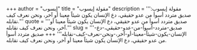 +++
author = "إيسوب"
title = "مقولة إيسوب"
description = '''مقولة إيسوب: صديق متردد أسوأ من عدو حقيقي، دع الإنسان يكون شيئاً معينا أو آخر، ونحن نعرف كيف نقابله.'''
quote = '''صديق متردد أسوأ من عدو حقيقي، دع الإنسان يكون شيئاً معينا أو آخر، ونحن نعرف كيف نقابله.'''
slug = '''صديق-متردد-أسوأ-من-عدو-حقيقي،-دع-الإنسان-يكون-شيئاً-معينا-أو-آخر،-ونحن-نعرف-كيف-نقابله'''
+++
صديق متردد أسوأ من عدو حقيقي، دع الإنسان يكون شيئاً معينا أو آخر، ونحن نعرف كيف نقابله.
